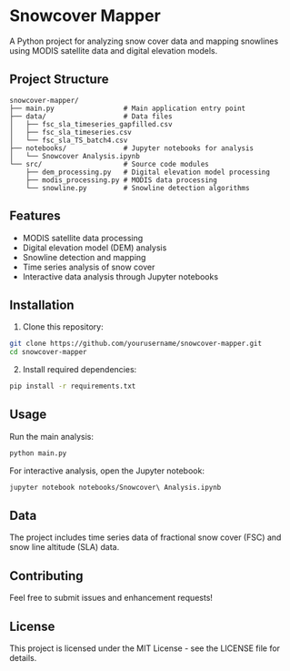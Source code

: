 # Snowcover Mapper

A Python project for analyzing snow cover data and mapping snowlines using MODIS satellite data and digital elevation models.

## Project Structure

```
snowcover-mapper/
├── main.py                 # Main application entry point
├── data/                   # Data files
│   ├── fsc_sla_timeseries_gapfilled.csv
│   ├── fsc_sla_timeseries.csv
│   └── fsc_sla_TS_batch4.csv
├── notebooks/              # Jupyter notebooks for analysis
│   └── Snowcover Analysis.ipynb
└── src/                    # Source code modules
    ├── dem_processing.py   # Digital elevation model processing
    ├── modis_processing.py # MODIS data processing
    └── snowline.py         # Snowline detection algorithms
```

## Features

- MODIS satellite data processing
- Digital elevation model (DEM) analysis
- Snowline detection and mapping
- Time series analysis of snow cover
- Interactive data analysis through Jupyter notebooks

## Installation

1. Clone this repository:
```bash
git clone https://github.com/yourusername/snowcover-mapper.git
cd snowcover-mapper
```

2. Install required dependencies:
```bash
pip install -r requirements.txt
```

## Usage

Run the main analysis:
```bash
python main.py
```

For interactive analysis, open the Jupyter notebook:
```bash
jupyter notebook notebooks/Snowcover\ Analysis.ipynb
```

## Data

The project includes time series data of fractional snow cover (FSC) and snow line altitude (SLA) data.

## Contributing

Feel free to submit issues and enhancement requests!

## License

This project is licensed under the MIT License - see the LICENSE file for details.
